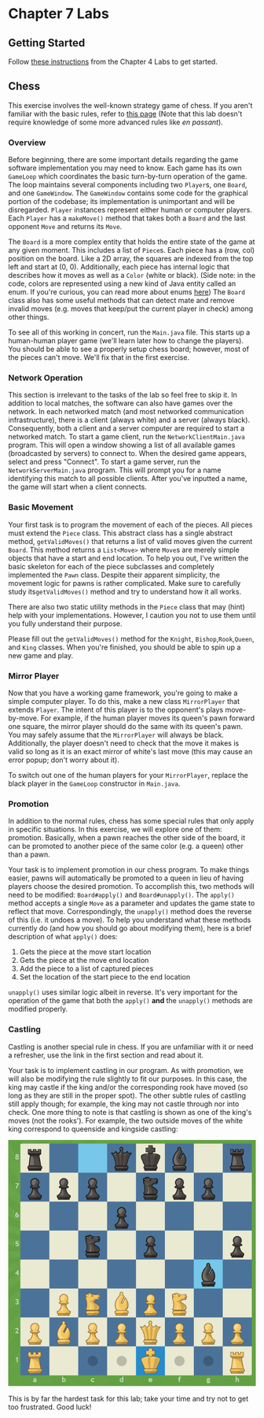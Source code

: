 # Chapter 7 Labs

## Getting Started

Follow [these instructions](https://github.com/nuhs-apcs/chapter-4) from the Chapter 4 Labs to get started.

## Chess

This exercise involves the well-known strategy game of chess. If you aren't familiar with the basic rules, refer to [this page](https://en.wikipedia.org/wiki/Chess#Movement) (Note that this lab doesn't require knowledge of some more advanced rules like *en passant*). 

### Overview

Before beginning, there are some important details regarding the game software implementation you may need to know. Each game has its own `GameLoop` which coordinates the basic turn-by-turn operation of the game. The loop maintains several components including two `Player`s, one `Board`, and one `GameWindow`. The `GameWindow` contains some code for the graphical portion of the codebase; its implementation is unimportant and will be disregarded. `Player` instances represent either human or computer players. Each `Player` has a `makeMove()` method that takes both a `Board` and the last opponent `Move` and returns its `Move`. 

The `Board` is a more complex entity that holds the entire state of the game at any given moment. This includes a list of `Piece`s. Each piece has a (row, col) position on the board. Like a 2D array, the squares are indexed from the top left and start at (0, 0). Additionally, each piece has internal logic that describes how it moves as well as a `Color` (white or black). (Side note: in the code, colors are represented using a new kind of Java entity called an enum. If you're curious, you can read more about enums [here](https://docs.oracle.com/javase/tutorial/java/javaOO/enum.html)) The `Board` class also has some useful methods that can detect mate and remove invalid moves (e.g. moves that keep/put the current player in check) among other things. 

To see all of this working in concert, run the `Main.java` file. This starts up a human-human player game (we'll learn later how to change the players). You should be able to see a properly setup chess board; however, most of the pieces can't move. We'll fix that in the first exercise.

### Network Operation

This section is irrelevant to the tasks of the lab so feel free to skip it. In addition to local matches, the software can also have games over the network. In each networked match (and most networked communication infrastructure), there is a client (always white) and a server (always black). Consequently, both a client and a server computer are required to start a networked match. To start a game client, run the `NetworkClientMain.java` program. This will open a window showing a list of all available games (broadcasted by servers) to connect to. When the desired game appears, select and press "Connect". To start a game server, run the `NetworkServerMain.java` program. This will prompt you for a name identifying this match to all possible clients. After you've inputted a name, the game will start when a client connects.

### Basic Movement

Your first task is to program the movement of each of the pieces. All pieces must extend the `Piece` class. This abstract class has a single abstract method, `getValidMoves()` that returns a list of valid moves given the current `Board`. This method returns a `List<Move>` where `Move`s are merely simple objects that have a start and end location. To help you out, I've written the basic skeleton for each of the piece subclasses and completely implemented the `Pawn` class. Despite their apparent simplicity, the movement logic for pawns is rather complicated. Make sure to carefully study its`getValidMoves()` method and try to understand how it all works.

There are also two static utility methods in the `Piece` class that may (hint) help with your implementations. However, I caution you not to use them until you fully understand their purpose.

Please fill out the `getValidMoves()` method for the `Knight`, `Bishop`,`Rook`,`Queen`, and `King` classes. When you're finished, you should be able to spin up a new game and play.

### Mirror Player

Now that you have a working game framework, you're going to make a simple computer player. To do this, make a new class `MirrorPlayer` that extends `Player`. The intent of this player is to the opponent's plays move-by-move. For example, if the human player moves its queen's pawn forward one square, the mirror player should do the same with its queen's pawn. You may safely assume that the `MirrorPlayer` will always be black. Additionally, the player doesn't need to check that the move it makes is valid so long as it is an exact mirror of white's last move (this may cause an error popup; don't worry about it).

To switch out one of the human players for your `MirrorPlayer`, replace the black player in the `GameLoop` constructor in `Main.java`. 

### Promotion

In addition to the normal rules, chess has some special rules that only apply in specific situations. In this exercise, we will explore one of them: promotion. Basically, when a pawn reaches the other side of the board, it can be promoted to another piece of the same color (e.g. a queen) other than a pawn. 

Your task is to implement promotion in our chess program. To make things easier, pawns will automatically be promoted to a queen in lieu of having players choose the desired promotion. To accomplish this, two methods will need to be modified: `Board#apply()` and `Board#unapply()`. The `apply()` method accepts a single `Move` as a parameter and updates the game state to reflect that move. Correspondingly, the `unapply()` method does the reverse of this (i.e. it undoes a move). To help you understand what these methods currently do (and how you should go about modifying them), here is a brief description of what `apply()` does:

1. Gets the piece at the move start location
2. Gets the piece at the move end location
3. Add the piece to a list of captured pieces
4. Set the location of the start piece to the end location

`unapply()` uses similar logic albeit in reverse. It's very important for the operation of the game that both the `apply()` **and** the `unapply()` methods are modified properly.

### Castling

Castling is another special rule in chess. If you are unfamiliar with it or need a refresher, use the link in the first section and read about it. 

Your task is to implement castling in our program. As with promotion, we will also be modifying the rule slightly to fit our purposes. In this case, the king may castle if the king and/or the corresponding rook have moved (so long as they are still in the proper spot). The other subtle rules of castling still apply though; for example, the king may not castle through nor into check. One more thing to note is that castling is shown as one of the king's moves (not the rooks'). For example, the two outside moves of the white king correspond to queenside and kingside castling:

![Castling](castling.png)

This is by far the hardest task for this lab; take your time and try not to get too frustrated. Good luck!